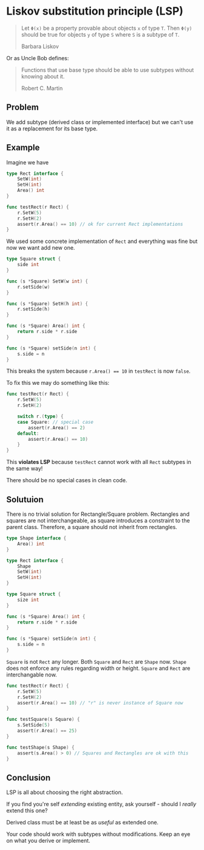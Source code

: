 # Liskov substitution principle (LSP)

> Let `Φ(x)` be a property provable about objects `x` of type `T`. Then `Φ(y)` should be true for objects `y` of type `S` where `S` is a subtype of `T`.
>
> Barbara Liskov

Or as Uncle Bob defines:

> Functions that use base type should be able to use subtypes without knowing about it.
>
> Robert C. Martin

## Problem

We add subtype (derived class or implemented interface) but we can't use it as a replacement for its base type.

## Example

Imagine we have

```go
type Rect interface {
    SetW(int)
    SetH(int)
    Area() int
}

func testRect(r Rect) {
    r.SetW(5)
    r.SetH(2)
    assert(r.Area() == 10) // ok for current Rect implementations
}
```

We used some concrete implementation of `Rect` and everything was fine but now we want add new one.

```go
type Square struct {
    side int
}

func (s *Square) SetW(w int) {
    r.setSide(w)
}

func (s *Square) SetH(h int) {
    r.setSide(h)
}

func (s *Square) Area() int {
    return r.side * r.side
}

func (s *Square) setSide(n int) {
    s.side = n
}
```

This breaks the system because `r.Area() == 10` in `testRect` is now `false`.

To fix this we may do something like this:

```go
func testRect(r Rect) {
    r.SetW(5)
    r.SetH(2)

    switch r.(type) {
    case Square: // special case
        assert(r.Area() == 2)
    default:
        assert(r.Area() == 10)
    }
}
```

This **violates LSP** because `testRect` cannot work with all `Rect` subtypes in the same way!

There should be no special cases in clean code.

## Solutuion

There is no trivial solution for Rectangle/Square problem. Rectangles and squares are not interchangeable, as square introduces a constraint to the parent class. Therefore, a square should not inherit from rectangles.

```go
type Shape interface {
    Area() int
}

type Rect interface {
    Shape
    SetW(int)
    SetH(int)
}

type Square struct {
    size int
}

func (s *Square) Area() int {
    return r.side * r.side
}

func (s *Square) setSide(n int) {
    s.side = n
}
```

`Square` is not `Rect` any longer. Both `Square` and `Rect` are `Shape` now. `Shape` does not enforce any rules regarding width or height. `Square` and `Rect` are interchangable now.

```go
func testRect(r Rect) {
    r.SetW(5)
    r.SetH(2)
    assert(r.Area() == 10) // "r" is never instance of Square now
}

func testSquare(s Square) {
    s.SetSide(5)
    assert(r.Area() == 25)
}

func testShape(s Shape) {
    assert(s.Area() > 0) // Squares and Rectangles are ok with this
}
```

## Conclusion

LSP is all about choosing the right abstraction.

If you find you're self _extending_ existing entity, ask yourself - should I _really_ extend this one?

Derived class must be at least be as _useful_ as extended one.

Your code should work with subtypes without modifications. Keep an eye on what you derive or implement.
